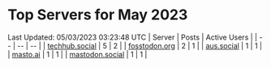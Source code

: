 # Top Servers for May 2023
Last Updated: 05/03/2023 03:23:48 UTC
| Server | Posts | Active Users |
| -- | -- | -- |
| [techhub.social](https://techhub.social/tags/PowerShell) | 5 | 2 |
| [fosstodon.org](https://fosstodon.org/tags/PowerShell) | 2 | 1 |
| [aus.social](https://aus.social/tags/PowerShell) | 1 | 1 |
| [masto.ai](https://masto.ai/tags/PowerShell) | 1 | 1 |
| [mastodon.social](https://mastodon.social/tags/PowerShell) | 1 | 1 |
